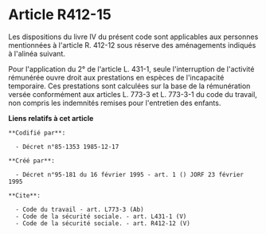 # Article R412-15

Les dispositions du livre IV du présent code sont applicables aux personnes mentionnées à l'article R. 412-12 sous réserve
des aménagements indiqués à l'alinéa suivant. 

Pour l'application du 2° de l'article L. 431-1, seule l'interruption de l'activité rémunérée ouvre droit aux prestations en
espèces de l'incapacité temporaire. Ces prestations sont calculées sur la base de la rémunération versée conformément aux
articles L. 773-3 et L. 773-3-1 du code du travail, non compris les indemnités remises pour l'entretien des enfants.

**Liens relatifs à cet article**

	**Codifié par**:

	  - Décret n°85-1353 1985-12-17

	**Créé par**:

	  - Décret n°95-181 du 16 février 1995 - art. 1 () JORF 23 février 1995

	**Cite**:

	  - Code du travail - art. L773-3 (Ab)
	  - Code de la sécurité sociale. - art. L431-1 (V)
	  - Code de la sécurité sociale. - art. R412-12 (V)
